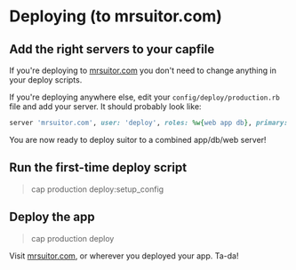 # Deploying (to mrsuitor.com)

## Add the right servers to your capfile

If you're deploying to [mrsuitor.com](http://mrsuitor.com/) you don't need to
change anything in your deploy scripts.

If you're deploying anywhere else, edit your `config/deploy/production.rb`
file and add your server. It should probably look like:

```ruby
server 'mrsuitor.com', user: 'deploy', roles: %w{web app db}, primary: true
```

You are now ready to deploy suitor to a combined app/db/web server!

## Run the first-time deploy script

> cap production deploy:setup_config

## Deploy the app

> cap production deploy

Visit [mrsuitor.com](http://mrsuitor.com/), or wherever you deployed your app.
Ta-da!
